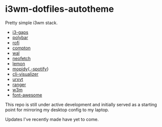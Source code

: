 # i3wm-dotfiles-autotheme

Pretty simple i3wm stack. 

* [i3-gaps](https://github.com/Airblader/i3)
* [polybar](https://github.com/jaagr/polybar)
* [rofi](https://github.com/DaveDavenport/rofi)
* [compton](https://github.com/chjj/compton)
* [wal](https://github.com/dylanaraps/wal)
* [neofetch](https://github.com/dylanaraps/neofetch)
* [lemon](https://github.com/phallus/fonts)
* [mopidy](https://github.com/mopidy/mopidy){,[-spotify](https://github.com/mopidy/mopidy-spotify)}
* [cli-visualizer](https://github.com/dpayne/cli-visualizer)
* [urxvt](http://cvs.schmorp.de/rxvt-unicode/)
* [ranger](https://github.com/ranger/ranger)
* [w3m](http://w3m.sourceforge.net/)
* [font-awesome](https://github.com/FortAwesome/Font-Awesome)

This repo is still under active development and initially served as a starting point for mirroring my desktop config to my laptop. 

Updates I've recently made have yet to come. 
